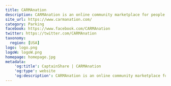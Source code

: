 ```yaml
---
title: CARMAnation
description: CARMAnation is an online community marketplace for people to list, discover, and book privately owned parking spaces.
site_url: https://www.carmanation.com/
category: Parking
facebook: https://www.facebook.com/CARMAnation
twitter: https://twitter.com/CARMAnation
taxonomy:
  region: [USA]
logo: logo.png
logoW: logoW.png
homepage: homepage.jpg
metadata:
    'og:title': CaptainShare | CARMAnation
    'og:type': website
    'og:description': CARMAnation is an online community marketplace for people to list, discover, and book privately owned parking spaces.
---
```

